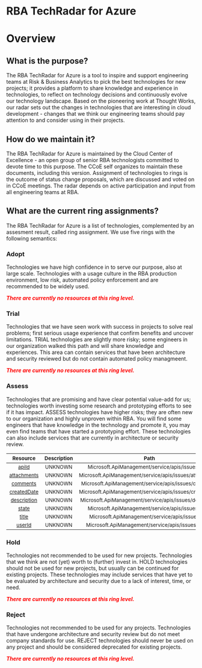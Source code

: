 
RBA TechRadar for Azure
=======================

# Overview

## What is the purpose?


The RBA TechRadar for Azure is a tool to inspire and support engineering teams at Risk & Business Analytics to pick the best technologies for new projects; it provides a platform to share knowledge and experience in technologies, to reflect on technology decisions and continuously evolve our technology landscape.  Based on the pioneering work at Thought Works, our radar sets out the changes in technologies that are interesting in cloud development - changes that we think our engineering teams should pay attention to and consider using in their projects.
## How do we maintain it?


The RBA TechRadar for Azure is maintained by the Cloud Center of Excellence - an open group of senior RBA technologists committed to devote time to this purpose.  The CCoE self organizes to maintain these documents, including this version.  Assignment of technologies to rings is the outcome of status change proposals, which are discussed and voted on in CCoE meetings.  The radar depends on active participation and input from all engineering teams at RBA.
## What are the current ring assignments?


The RBA TechRadar for Azure is a list of technologies, complemented by an assesment result, called ring assignment.  We use five rings with the following semantics:
### Adopt


Technologies we have high confidence in to serve our purpose, also at large scale.  Technologies with a usage culture in the RBA production environment, low risk, automated policy enforcement and are recommended to be widely used.  
  
***<font color="red"> There are currently no resources at this ring level. </font>***
### Trial


Technologies that we have seen work with success in projects to solve real problems;  first serious usage experience that confirm benefits and uncover limitations.  TRIAL technologies are slightly more risky; some engineers in our organization walked this path and will share knowledge and experiences.  This area can contain services that have been architecture and security reviewed but do not contain automated policy managmeent.  
  
***<font color="red"> There are currently no resources at this ring level. </font>***
### Assess


Technologies that are promising and have clear potential value-add for us; technologies worth investing some research and prototyping efforts to see if it has impact.  ASSESS technologies have higher risks;  they are often new to our organization and highly unproven within RBA.  You will find some engineers that have knowledge in the technology and promote it, you may even find teams that have started a prototyping effort.  These technologies can also include services that are currently in architecture or security review.  

|<sub>Resource</sub>|<sub>Description</sub>|<sub>Path</sub>|<sub>Status</sub>|
| :---: | :---: | :---: | :---: |
|<sub>[apiId](https://github.com/openrba/python-azure-techradar/tree/master/Microsoft.ApiManagement/service/apis/issues/apiId)</sub>|<sub>UNKNOWN</sub>|<sub>Microsoft.ApiManagement/service/apis/issues/apiId</sub>|<sub>ASSESS</sub>|
|<sub>[attachments](https://github.com/openrba/python-azure-techradar/tree/master/Microsoft.ApiManagement/service/apis/issues/attachments)</sub>|<sub>UNKNOWN</sub>|<sub>Microsoft.ApiManagement/service/apis/issues/attachments</sub>|<sub>ASSESS</sub>|
|<sub>[comments](https://github.com/openrba/python-azure-techradar/tree/master/Microsoft.ApiManagement/service/apis/issues/comments)</sub>|<sub>UNKNOWN</sub>|<sub>Microsoft.ApiManagement/service/apis/issues/comments</sub>|<sub>ASSESS</sub>|
|<sub>[createdDate](https://github.com/openrba/python-azure-techradar/tree/master/Microsoft.ApiManagement/service/apis/issues/createdDate)</sub>|<sub>UNKNOWN</sub>|<sub>Microsoft.ApiManagement/service/apis/issues/createdDate</sub>|<sub>ASSESS</sub>|
|<sub>[description](https://github.com/openrba/python-azure-techradar/tree/master/Microsoft.ApiManagement/service/apis/issues/description)</sub>|<sub>UNKNOWN</sub>|<sub>Microsoft.ApiManagement/service/apis/issues/description</sub>|<sub>ASSESS</sub>|
|<sub>[state](https://github.com/openrba/python-azure-techradar/tree/master/Microsoft.ApiManagement/service/apis/issues/state)</sub>|<sub>UNKNOWN</sub>|<sub>Microsoft.ApiManagement/service/apis/issues/state</sub>|<sub>ASSESS</sub>|
|<sub>[title](https://github.com/openrba/python-azure-techradar/tree/master/Microsoft.ApiManagement/service/apis/issues/title)</sub>|<sub>UNKNOWN</sub>|<sub>Microsoft.ApiManagement/service/apis/issues/title</sub>|<sub>ASSESS</sub>|
|<sub>[userId](https://github.com/openrba/python-azure-techradar/tree/master/Microsoft.ApiManagement/service/apis/issues/userId)</sub>|<sub>UNKNOWN</sub>|<sub>Microsoft.ApiManagement/service/apis/issues/userId</sub>|<sub>ASSESS</sub>|

### Hold


Technologies not recommended to be used for new projects. Technologies that we think are not (yet) worth to (further) invest in.  HOLD technologies should not be used for new projects, but usually can be continued for existing projects.  These technologies may include services that have yet to be evaluated by architecture and security due to a lack of interest, time, or need.  
  
***<font color="red"> There are currently no resources at this ring level. </font>***
### Reject


Technologies not recommended to be used for any projects. Technologies that have undergone architecture and security review but do not meet company standards for use.  REJECT technologies should never be used on any project and should be considered deprecated for existing projects.  
  
***<font color="red"> There are currently no resources at this ring level. </font>***